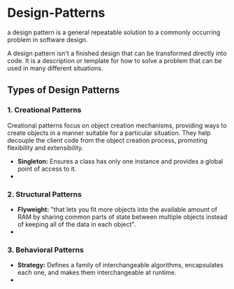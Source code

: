 # Design-Patterns
a design pattern is a general repeatable solution to a commonly occurring problem in software design. 

A design pattern isn't a finished design that can be transformed directly into code. 
It is a description or template for how to solve a problem that can be used in many different situations.


## Types of Design Patterns


### 1. Creational Patterns
Creational patterns focus on object creation mechanisms, providing ways to create objects in a manner suitable for 
a particular situation. They help decouple the client code from the object creation process, promoting flexibility and extensibility.


- **Singleton:** Ensures a class has only one instance and provides a global point of access to it. 
- 


### 2. Structural Patterns
- **Flyweight:** "that lets you fit more objects into the available amount of RAM by sharing common parts of state between multiple objects instead of keeping all of the data in each object".
-

### 3. Behavioral Patterns
- **Strategy:** Defines a family of interchangeable algorithms, encapsulates each one, and makes them interchangeable at runtime.
- 
